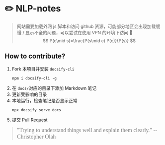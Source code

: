 # ✏️ NLP-notes

> 网站需要加载外网 js 脚本和访问 github 资源，可能部分地区会出现加载缓慢 / 显示不全的问题，可以尝试在使用 VPN 的环境下访问 🚀
$$
P(c\mid s)=\frac{P(s\mid c) P(c)}{P(s)}
$$
## How to contribute?

1. Fork 本项目并安装 ```docsify-cli```
    ```shell
    npm i docsify-cli -g
    ```
2. 在 ```docs/```对应的目录下添加 Markdown 笔记
3. 更新受影响的目录
4. 本地运行，检查笔记是否显示正常
    ```shell
    npx docsify serve docs
    ```
5. 提交 Pull Request

> <font face="Times New Roman" size="4" color="grey">"Trying to understand things well and explain them clearly." -- Christopher Olah</font>